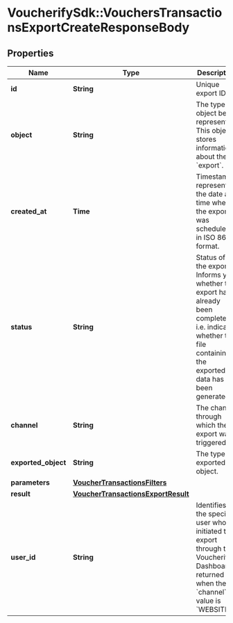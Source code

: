 # VoucherifySdk::VouchersTransactionsExportCreateResponseBody

## Properties

| Name | Type | Description | Notes |
| ---- | ---- | ----------- | ----- |
| **id** | **String** | Unique export ID. |  |
| **object** | **String** | The type of object being represented. This object stores information about the &#x60;export&#x60;. | [default to &#39;export&#39;] |
| **created_at** | **Time** | Timestamp representing the date and time when the export was scheduled in ISO 8601 format. |  |
| **status** | **String** | Status of the export. Informs you whether the export has already been completed, i.e. indicates whether the file containing the exported data has been generated. | [default to &#39;SCHEDULED&#39;] |
| **channel** | **String** | The channel through which the export was triggered. | [default to &#39;API&#39;] |
| **exported_object** | **String** | The type of exported object. | [default to &#39;voucher_transactions&#39;] |
| **parameters** | [**VoucherTransactionsFilters**](VoucherTransactionsFilters.md) |  |  |
| **result** | [**VoucherTransactionsExportResult**](VoucherTransactionsExportResult.md) |  |  |
| **user_id** | **String** | Identifies the specific user who initiated the export through the Voucherify Dashboard; returned when the &#x60;channel&#x60; value is &#x60;WEBSITE&#x60;. |  |

